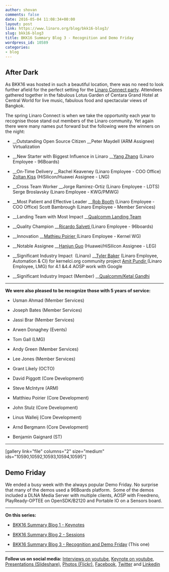 ```yaml
---
author: shovan
comments: false
date: 2016-05-04 11:08:34+00:00
layout: post
link: https://www.linaro.org/blog/bkk16-blog3/
slug: bkk16-blog3
title: BKK16 Summary Blog 3 - Recognition and Demo Friday
wordpress_id: 10589
categories:
- blog
---
```


## After Dark


As BKK16 was hosted in such a beautiful location, there was no need to look further afield for the perfect setting for the [Linaro Connect party](https://flic.kr/s/aHskvTDhFc). Attendees gathered together in the fabulous Lotus Garden of Centara Grand Hotel at Central World for live music, fabulous food and spectacular views of Bangkok.

The spring Linaro Connect is when we take the opportunity each year to recognise those stand out members of the Linaro community. Yet again there were many names put forward but the following were the winners on the night:



 	
  * __Outstanding Open Source Citizen
__Peter Maydell (ARM Assignee) Virtualization

 	
  * __New Starter with Biggest Influence in Linaro
__[Yang Zhang](https://www.flickr.com/photos/linaroorg/25384586300/in/album-72157665519520505/) (Linaro Employee - 96Boards)

 	
  * __On-Time Delivery
__Rachel Keaveney (Linaro Employee - COO Office)
[Zoltan Kiss](https://www.flickr.com/photos/linaroorg/25592759911/in/album-72157665519520505/) (HiSilicon/Huawei Assignee - LNG)

 	
  * __Cross Team Worker
__Jorge Ramirez-Ortiz (Linaro Employee - LDTS)
Serge Broslavsky (Linaro Employee - KWG/PMWG)

 	
  * __Most Patient and Effective Leader
__[Rob Booth](https://www.flickr.com/photos/linaroorg/25659259796/in/album-72157665519520505/) (Linaro Employee - COO Office)
Scott Bambrough (Linaro Employee - Member Services)

 	
  * __Landing Team with Most Impact
__[Qualcomm Landing Team](https://www.flickr.com/photos/linaroorg/25054922664/in/album-72157665519520505/)

 	
  * __Quality Champion
__[Ricardo Salveti ](https://www.flickr.com/photos/linaroorg/25685445045/in/album-72157665519520505/)(Linaro Employee - 96boards)

 	
  * __Innovation
__[Mathieu Poirier ](https://www.flickr.com/photos/linaroorg/25054922114/in/album-72157665519520505/)(Linaro Employee - Kernel WG)

 	
  * __Notable Assignee
__[Hanjun Guo](https://www.flickr.com/photos/linaroorg/25058691303/in/album-72157665519520505/) (Huawei/HiSilicon Assignee - LEG)

 	
  * __Significant Industry Impact  (Linaro)
__[Tyler Baker](https://www.flickr.com/photos/linaroorg/25384589680/in/album-72157665519520505/) (Linaro Employee, Automation & CI) for kernelci.org community project
[Amit Pundir ](https://www.flickr.com/photos/linaroorg/25384589680/in/album-72157665519520505/)(Linaro Employee, LMG) for 4.1 &4.4 AOSP work with Google

 	
  * __Significant Industry Impact (Member)
__[Qualcomm/Ketal Gandhi](https://www.flickr.com/photos/linaroorg/25384588620/in/album-72157665519520505/)





* * *



**We were also pleased to be recognize those with 5 years of service:**



 	
  * Usman Ahmad (Member Services)

 	
  * Joseph Bates (Member Services)

 	
  * Jassi Brar (Member Services)

 	
  * Arwen Donaghey (Events)

 	
  * Tom Gall (LMG)

 	
  * Andy Green (Member Services)

 	
  * Lee Jones (Member Services)

 	
  * Grant Likely (OCTO)

 	
  * David Piggott (Core Development)

 	
  * Steve McIntyre (ARM)

 	
  * Matthieu Poirier (Core Development)

 	
  * John Stulz (Core Development)

 	
  * Linus Walleij (Core Development)

 	
  * Arnd Bergmann (Core Development)

 	
  * Benjamin Gaignard (ST)





* * *



[gallery link="file" columns="2" size="medium" ids="10590,10592,10593,10594,10595"]




## Demo Friday


We ended a busy week with the always popular Demo Friday. No surprise that many of the demos used a 96Boards platform.  Some of the demos included a DLNA Media Server with multiple clients, AOSP with Freedreno, PlayReady-OPTEE on OpenSDK/B2120 and Portable IO on a Sensors board.



* * *



**On this series:**



 	
  * [BKK16 Summary Blog 1 - Keynotes](/blog/bkk16-blog1/)

 	
  * [BKK16 Summary Blog 2 - Sessions](/blog/bkk16-blog2/)

 	
  * [BKK16 Summary Blog 3 - Recognition and Demo Friday](/blog/bkk16-blog3/) (This one)





* * *



**Follow us on social media:**
[Interviews on youtube](https://www.youtube.com/user/linaroorg?sub_confirmation=1&utm_source=Linaro.org&utm_medium=blog&utm_campaign=social), [Keynote on youtube](https://www.youtube.com/user/linaroOnAir?sub_confirmation=1&utm_source=Linaro.org&utm_medium=blog&utm_campaign=social), [Presentations (Slideshare)](http://www.slideshare.net/linaroorg?utm_source=Linaro.org&utm_medium=blog&utm_campaign=social),
[Photos (Flickr)](https://www.flickr.com/photos/linaroorg?utm_source=Linaro.org&utm_medium=blog&utm_campaign=social), [Facebook](https://www.facebook.com/LinaroOrg?utm_source=Linaro.org&utm_medium=blog&utm_campaign=social), [Twitter](https://twitter.com/linaroorg?utm_source=Linaro.org&utm_medium=blog&utm_campaign=social) and [Linkedin](https://www.linkedin.com/company/1026961?utm_source=Linaro.org&utm_medium=blog&utm_campaign=social)
